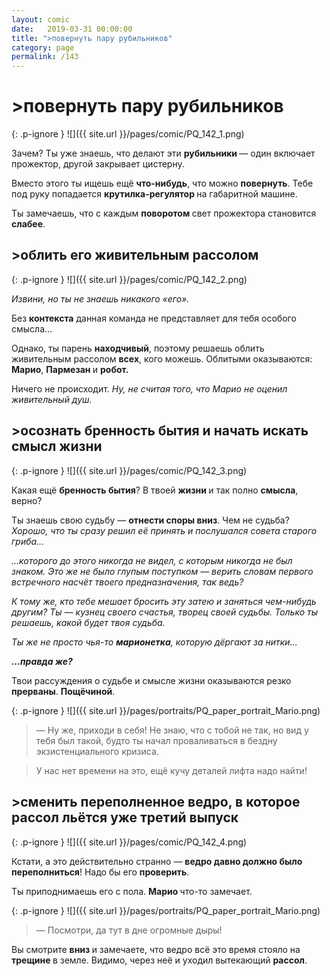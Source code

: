 ```yaml
---
layout: comic
date:   2019-03-31 00:00:00 
title: ">повернуть пару рубильников"
category: page
permalink: /143
---
```

# >повернуть пару рубильников

{: .p-ignore }
![]({{ site.url }}/pages/comic/PQ_142_1.png)

Зачем? Ты уже знаешь, что делают эти <strong>рубильники </strong>— один включает прожектор, другой закрывает цистерну.

Вместо этого ты ищешь ещё <strong>что-нибудь</strong>, что можно <strong>повернуть</strong>. Тебе под руку попадается <strong>крутилка-регулятор </strong>на габаритной машине.

Ты замечаешь, что с каждым <strong>поворотом </strong>свет прожектора становится <strong>слабее</strong>.

## >облить его живительным рассолом

{: .p-ignore }
![]({{ site.url }}/pages/comic/PQ_142_2.png)

<em>Извини, но ты не знаешь никакого «его».</em>

Без <strong>контекста</strong> данная команда не представляет для тебя особого смысла…

Однако, ты парень <strong>находчивый</strong>, поэтому решаешь облить живительным рассолом <strong>всех</strong>, кого можешь. Облитыми оказываются: <strong>Марио</strong>, <strong>Пармезан </strong>и <strong>робот.</strong>

Ничего не происходит. <em>Ну, не считая того, что Марио не оценил живительный душ.</em>

## >осознать бренность бытия и начать искать смысл жизни

{: .p-ignore }
![]({{ site.url }}/pages/comic/PQ_142_3.png)

Какая ещё <strong>бренность бытия</strong>? В твоей <strong>жизни </strong>и так полно <strong>смысла</strong>, верно?

Ты знаешь свою судьбу — <strong>отнести споры вниз</strong>. Чем не судьба? <em>Хорошо, что ты сразу решил её принять и послушался совета старого гриба…</em>

<em>…которого до этого никогда не видел, с которым никогда не был знаком. Это же не было глупым поступком — верить словам первого встречного насчёт твоего предназначения, так ведь?</em>

<em>К тому же, кто тебе мешает бросить эту затею и заняться чем-нибудь другим? Ты — кузнец своего счастья, творец своей судьбы. Только ты решаешь, какой будет твоя судьба.</em>

<em>Ты же не просто чья-то <strong><strong>марионетка</strong></strong>, которую дёргают за нитки…</em>

<strong><em>…правда же?</em></strong>

Твои рассуждения о судьбе и смысле жизни оказываются резко <strong>прерваны</strong>. <strong>Пощёчиной</strong>.

{: .p-ignore }
![]({{ site.url }}/pages/portraits/PQ_paper_portrait_Mario.png)

<blockquote>— Ну же, приходи в себя! Не знаю, что с тобой не так, но вид у тебя был такой, будто ты начал проваливаться в бездну экзистенциального кризиса.</blockquote>

<blockquote>У нас нет времени на это, ещё кучу деталей лифта надо найти!</blockquote>

## >сменить переполненное ведро, в которое рассол льётся уже третий выпуск

{: .p-ignore }
![]({{ site.url }}/pages/comic/PQ_142_4.png)

Кстати, а это действительно странно — <strong>ведро давно должно было переполниться</strong>! Надо бы его <strong>проверить</strong>.

Ты приподнимаешь его с пола. <strong>Марио </strong>что-то замечает.

{: .p-ignore }
![]({{ site.url }}/pages/portraits/PQ_paper_portrait_Mario.png)

<blockquote>— Посмотри, да тут в дне огромные дыры!</blockquote>

Вы смотрите <strong>вниз </strong>и замечаете, что ведро всё это время стояло на <strong>трещине </strong>в земле. Видимо, через неё и уходил вытекающий <strong>рассол</strong>.
